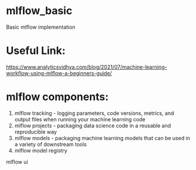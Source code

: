 # mlflow_basic
Basic mlflow implementation
# Useful Link:
https://www.analyticsvidhya.com/blog/2021/07/machine-learning-workflow-using-mlflow-a-beginners-guide/
 # mlflow components:
 1. mlflow tracking - logging parameters, code versions, metrics, and output files when running your machine learning code
 2. mlflow projects -  packaging data science code in a reusable and reproducible way
 3. mlflow models - packaging machine learning models that can be used in a variety of downstream tools
 4. mlflow model registry

mlflow ui
